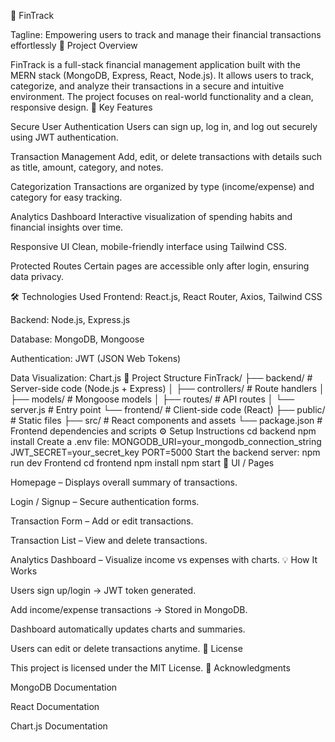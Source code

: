 🚀 FinTrack

Tagline: Empowering users to track and manage their financial transactions effortlessly
📖 Project Overview

FinTrack is a full-stack financial management application built with the MERN stack (MongoDB, Express, React, Node.js). It allows users to track, categorize, and analyze their transactions in a secure and intuitive environment. The project focuses on real-world functionality and a clean, responsive design.
🌟 Key Features

Secure User Authentication
Users can sign up, log in, and log out securely using JWT authentication.

Transaction Management
Add, edit, or delete transactions with details such as title, amount, category, and notes.

Categorization
Transactions are organized by type (income/expense) and category for easy tracking.

Analytics Dashboard
Interactive visualization of spending habits and financial insights over time.

Responsive UI
Clean, mobile-friendly interface using Tailwind CSS.

Protected Routes
Certain pages are accessible only after login, ensuring data privacy.

🛠 Technologies Used
Frontend: React.js, React Router, Axios, Tailwind CSS

Backend: Node.js, Express.js

Database: MongoDB, Mongoose

Authentication: JWT (JSON Web Tokens)

Data Visualization: Chart.js
📂 Project Structure
FinTrack/
├── backend/               # Server-side code (Node.js + Express)
│   ├── controllers/       # Route handlers
│   ├── models/            # Mongoose models
│   ├── routes/            # API routes
│   └── server.js          # Entry point
└── frontend/              # Client-side code (React)
    ├── public/            # Static files
    ├── src/               # React components and assets
    └── package.json       # Frontend dependencies and scripts
⚙️ Setup Instructions
cd backend
npm install
Create a .env file:
MONGODB_URI=your_mongodb_connection_string
JWT_SECRET=your_secret_key
PORT=5000
Start the backend server:
npm run dev
Frontend
cd frontend
npm install
npm start
🎨 UI / Pages

Homepage – Displays overall summary of transactions.

Login / Signup – Secure authentication forms.

Transaction Form – Add or edit transactions.

Transaction List – View and delete transactions.

Analytics Dashboard – Visualize income vs expenses with charts.
💡 How It Works

Users sign up/login → JWT token generated.

Add income/expense transactions → Stored in MongoDB.

Dashboard automatically updates charts and summaries.

Users can edit or delete transactions anytime.
📄 License

This project is licensed under the MIT License.
🙌 Acknowledgments

MongoDB Documentation

React Documentation

Chart.js Documentation
